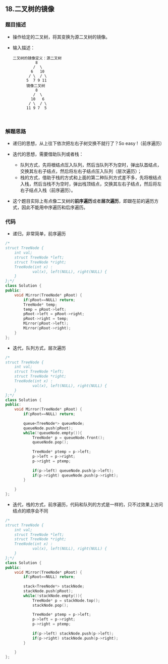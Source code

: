 ## 18.二叉树的镜像  

### 题目描述  

- 操作给定的二叉树，将其变换为源二叉树的镜像。

- 输入描述：   

  ```
  二叉树的镜像定义：源二叉树 
      	    8
      	   /  \
      	  6   10
      	 / \  / \
      	5  7 9 11
      	镜像二叉树
      	    8
      	   /  \
      	  10   6
      	 / \  / \
      	11 9 7  5
  ```

  ​    

### 解题思路  

- 递归的思想，从上往下依次把左右子树交换不就行了？So easy !（前序遍历）     
- 迭代的思想，需要借助队列或者栈：
  - 队列方式，先将根结点压入队列，然后当队列不为空时，弹出队首结点，交换其左右子结点，然后将左右子结点压入队列（层次遍历）；
  - 栈的方式，借助于栈的方式和上面的第二种队列方式差不多，先将根结点入栈，然后当栈不为空时，弹出栈顶结点，交换其左右子结点，然后将左右子结点入栈（前序遍历）。

- 这个题目实际上有点像二叉树的**前序遍历**或者**层次遍历**，即跟在前的遍历方式，因此不能用中序遍历和后序遍历。




### 代码 

- 递归，非常简单，前序遍历

```c++
/*
struct TreeNode {
	int val;
	struct TreeNode *left;
	struct TreeNode *right;
	TreeNode(int x) :
			val(x), left(NULL), right(NULL) {
	}
};*/
class Solution {
public:
    void Mirror(TreeNode* pRoot) {
        if(pRoot==NULL) return;
        TreeNode* temp;
        temp = pRoot->left;
        pRoot->left = pRoot->right;
        pRoot->right = temp;
        Mirror(pRoot->left);
        Mirror(pRoot->right);
    }
};
```

- 迭代，队列方式，层次遍历   

```c++
/*
struct TreeNode {
	int val;
	struct TreeNode *left;
	struct TreeNode *right;
	TreeNode(int x) :
			val(x), left(NULL), right(NULL) {
	}
};*/
class Solution {
public:
    void Mirror(TreeNode* pRoot) {
        if(pRoot==NULL) return;
        
        queue<TreeNode*> queueNode;
        queueNode.push(pRoot);
        while(!queueNode.empty()){
            TreeNode* p = queueNode.front();
            queueNode.pop();
            
            TreeNode* ptemp = p->left;
            p->left = p->right;
            p->right = ptemp;
            
            if(p->left) queueNode.push(p->left);
            if(p->right) queueNode.push(p->right);
        }
            
    }
};
```

- 迭代，栈的方式，前序遍历，代码和队列的方式是一样的，只不过效果上访问结点的顺序会不同

```c++
/*
struct TreeNode {
	int val;
	struct TreeNode *left;
	struct TreeNode *right;
	TreeNode(int x) :
			val(x), left(NULL), right(NULL) {
	}
};*/
class Solution {
public:
    void Mirror(TreeNode* pRoot) {
        if(pRoot==NULL) return;
        
        stack<TreeNode*> stackNode;
        stackNode.push(pRoot);
        while(!stackNode.empty()){
            TreeNode* p = stackNode.top();
            stackNode.pop();
            
            TreeNode* ptemp = p->left;
            p->left = p->right;
            p->right = ptemp;
            
            if(p->left) stackNode.push(p->left);
            if(p->right) stackNode.push(p->right);
        }
            
    }
};
```

